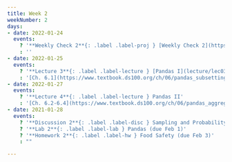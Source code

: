 ```yaml
---
title: Week 2
weekNumber: 2
days:
- date: 2022-01-24
  events:
    ? '**Weekly Check 2**{: .label .label-proj } [Weekly Check 2](https://forms.gle/9dBShKNncZxNb3DJA) (due Jan 31)'
    : ''
- date: 2022-01-25
  events:
    ? '**Lecture 3**{: .label .label-lecture } [Pandas I](lecture/lec03)']
    : '[Ch. 6.1](https://www.textbook.ds100.org/ch/06/pandas_subsetting.html), [6.5](https://www.textbook.ds100.org/ch/06/pandas_other_reps.html)'
- date: 2022-01-27
  events:
    ? '**Lecture 4**{: .label .label-lecture } Pandas II'
    : '[Ch. 6.2-6.4](https://www.textbook.ds100.org/ch/06/pandas_aggregating.html)'
- date: 2021-01-28
  events:
    ? '**Discussion 2**{: .label .label-disc } Sampling and Probability, Pandas'
    ? '**Lab 2**{: .label .label-lab } Pandas (due Feb 1)'
    ? '**Homework 2**{: .label .label-hw } Food Safety (due Feb 3)'
    : ""

---
```

